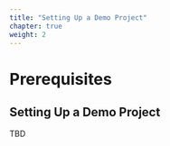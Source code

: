 ```yaml
---
title: "Setting Up a Demo Project"
chapter: true
weight: 2
---
```


# Prerequisites

## Setting Up a Demo Project

TBD
